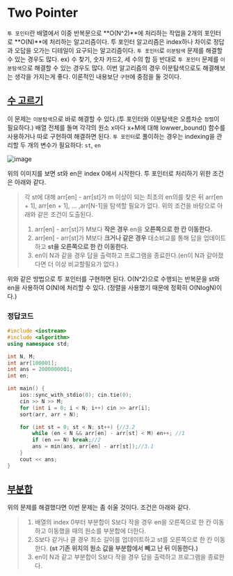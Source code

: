 # Two Pointer
`투 포인터`란 배열에서 이중 반복문으로 **O(N^2)**에 처리하는 작업을 2개의 포인터로 **O(N)**에 처리하는 알고리즘이다.
투 포인터 알고리즘은 index하나 차이로 정답과 오답을 오가는 디테일이 요구되는 알고리즘이다.
`투 포인터`로 `이분탐색` 문제를 해결할 수 있는 경우도 많다. ex) 수 찾기, 숫자 카드2, 세 수의 합 등
반대로 `투 포인터` 문제를 `이분탐색`으로 해결할 수 있는 경우도 많다.
이번 알고리즘의 경우 이분탐색으로도 해결해보는 생각을 가지는게 좋다. 
이론적인 내용보단 `구현`에 중점을 둘 것이다. 

## [수 고르기](https://www.acmicpc.net/problem/2230)
이 문제는 `이분탐색`으로 바로 해결할 수 있다.(투 포인터와 이분탐색은 오름차순 `정렬`이 필요하다.)
배열 전체를 돌며 각각의 원소 x마다 x+M에 대해 lowwer_bound() 함수를 사용하거나 따로 구현하여 해결하면 된다.
`투 포인터`로 풀이하는 경우는 indexing을 관리할 두 개의 변수가 필요하다: `st`, `en`

![image](https://user-images.githubusercontent.com/86244920/208840727-8bd5cd31-444f-4264-9eed-ccfeff7ea38f.png)

위의 이미지를 보면 st와 en은 index 0에서 시작한다. 투 포인터로 처리하기 위한 조건은 아래와 같다.
> 각 st에 대해 arr[en] - arr[st]가 m 이상이 되는 최초의 en의를 찾은 뒤 arr[en + 1], arr[en + 1], ... ,arr[N-1]을 탐색할 필요가 없다.
위의 조건을 바탕으로 아래와 같은 조건이 도출된다.
>1. arr[en] - arr[st]가 M보다 **작은 경우** en을 **오른쪽으로 한 칸 이동한다.**
>2. arr[en] - arr[st]가 M보다 **크거나 같은 경우** 대소비교를 통해 답을 업데이트하고 **st을 오른쪽으로 한 칸 이동한다.**
>3. en이 N과 같을 경우 답을 출력하고 프로그램을 종료한다.(en이 N과 같아졌다면 더 이상 비교할필요가 없다.)

위와 같은 방법으로 투 포인터를 구현하면 된다. O(N^2)으로 수행되는 반복문을 st와 en을 사용하여 O(N)에 처리할 수 있다.
(정렬을 사용했기 때문에 정확히 O(NlogN)이다.)
### 정답코드
```cpp
#include <iostream>
#include <algorithm>
using namespace std;

int N, M;
int arr[100001];
int ans = 2000000001;
int en;

int main() {
	ios::sync_with_stdio(0); cin.tie(0);
	cin >> N >> M;
	for (int i = 0; i < N; i++) cin >> arr[i];
	sort(arr, arr + N);

	for (int st = 0; st < N; st++) {//3.2
		while (en < N && arr[en] - arr[st] < M) en++; //1
		if (en == N) break;//2
		ans = min(ans, arr[en] - arr[st]);//3.1
	}
	cout << ans;
}
```

## [부분합](https://www.acmicpc.net/problem/1806)
위의 문제를 해결했다면 이번 문제는 좀 쉬울 것이다.
조건은 아래와 같다.
>1. 배열의 index 0부터 부분합이 S보다 작을 경우 en을 오른쪽으로 한 칸 이동하고 이동했을 때의 원소를 부분합에 더한다.
>2. S보다 같거나 클 경우 최소 길이를 업데이트하고 st를 오른쪽으로 한 칸 이동한다.
>**(st 기존 위치의 원소 값을 부분합에서 빼고 난 뒤 이동한다.)**
>3. en이 N과 같고 부분합이 S보다 작을 경우 답을 출력하고 프로그램을 종료한다.
